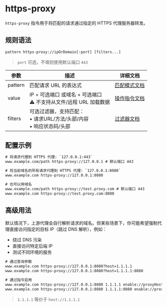 # https-proxy
`https-proxy` 指令用于将匹配的请求通过指定的 HTTPS 代理服务器转发。

## 规则语法
``` txt
pattern https-proxy://ipOrDomain[:port] [filters...]
```
> `port` 可选，不填则使用默认端口 `443`

| 参数    | 描述                                                         | 详细文档                  |
| ------- | ------------------------------------------------------------ | ------------------------- |
| pattern | 匹配请求 URL 的表达式                                        | [匹配模式文档](./pattern) |
| value   | IP + 可选端口 或域名 + 可选端口<br/>⚠️ 不支持从文件/远程 URL 加载数据 | [操作指令文档](./operation)   |
| filters | 可选过滤器，支持匹配：<br/>• 请求URL/方法/头部/内容<br/>• 响应状态码/头部 | [过滤器文档](./filters) |

## 配置示例
``` txt
# 将请求代理到 HTTPS 代理: `127.0.0.1:443`
www.example.com/path https-proxy://127.0.0.1 # 默认端口 443

# 将当前域名的所有请求代理到 HTTPS 代理: `127.0.0.1:8080`
www.example.com https-proxy://127.0.0.1:8080

# 也可以用域名
www.example.com/path https-proxy://test.proxy.com # 默认端口 443
www.example.com https-proxy://test.proxy.com:8080
```

## 高级用法
默认情况下，上游代理会自行解析请求的域名。但某些场景下，你可能希望强制代理直接访问指定的目标 IP（跳过 DNS 解析），例如：
- 绕过 DNS 污染
- 直接访问特定后端 IP
- 测试不同环境的服务
``` txt
# 通过查询参数
www.example.com https-proxy://127.0.0.1:8080?host=1.1.1.1
www.example.com https-proxy://127.0.0.1:8080?host=1.1.1.1:8080

# 通过指令启用
www.example.com https-proxy://127.0.0.1:8080 1.1.1.1 enable://proxyHost
www.example.com https-proxy://127.0.0.1:8080 1.1.1.1:8080 enable://proxyHost
````
> `1.1.1.1` 等价于 `host://1.1.1.1`
